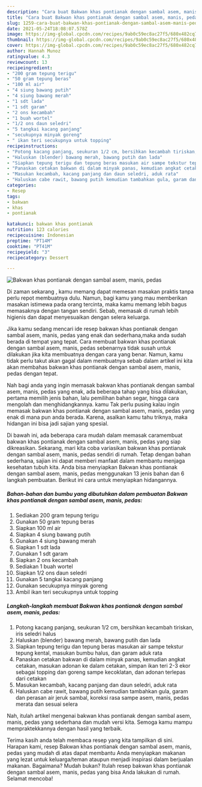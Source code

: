 ```yaml
---
description: "Cara buat Bakwan khas pontianak dengan sambal asem, manis, pedas Sederhana Untuk Jualan"
title: "Cara buat Bakwan khas pontianak dengan sambal asem, manis, pedas Sederhana Untuk Jualan"
slug: 1259-cara-buat-bakwan-khas-pontianak-dengan-sambal-asem-manis-pedas-sederhana-untuk-jualan
date: 2021-05-24T18:08:07.578Z
image: https://img-global.cpcdn.com/recipes/9ab0c59ec8ac27f5/680x482cq70/bakwan-khas-pontianak-dengan-sambal-asem-manis-pedas-foto-resep-utama.jpg
thumbnail: https://img-global.cpcdn.com/recipes/9ab0c59ec8ac27f5/680x482cq70/bakwan-khas-pontianak-dengan-sambal-asem-manis-pedas-foto-resep-utama.jpg
cover: https://img-global.cpcdn.com/recipes/9ab0c59ec8ac27f5/680x482cq70/bakwan-khas-pontianak-dengan-sambal-asem-manis-pedas-foto-resep-utama.jpg
author: Hannah Munoz
ratingvalue: 4.3
reviewcount: 13
recipeingredient:
- "200 gram tepung terigu"
- "50 gram tepung beras"
- "100 ml air"
- "4 siung bawang putih"
- "4 siung bawang merah"
- "1 sdt lada"
- "1 sdt garam"
- "2 ons kecambah"
- "1 buah wortel"
- "1/2 ons daun seledri"
- "5 tangkai kacang panjang"
- "secukupnya minyak goreng"
- " ikan teri secukupnya untuk topping"
recipeinstructions:
- "Potong kacang panjang, seukuran 1/2 cm, bersihkan kecambah tiriskan, iris seledri halus"
- "Haluskan (blender) bawang merah, bawang putih dan lada"
- "Siapkan tepung terigu dan tepung beras masukan air sampe tekstur tepung kental, masukan bumbu halus, dan garam aduk rata"
- "Panaskan cetakan bakwan di dalam minyak panas, kemudian angkat cetakan, masukan adonan ke dalam cetakan, simpan ikan teri 2-3 ekor sebagai topping dan goreng sampe kecoklatan, dan adonan terlepas dari cetakan"
- "Masukan kecambah, kacang panjang dan daun seledri, aduk rata"
- "Haluskan cabe rawit, bawang putih kemudian tambahkan gula, garam dan perasan air jeruk sambal, koreksi rasa sampe asem, manis, pedas merata dan sesuai selera"
categories:
- Resep
tags:
- bakwan
- khas
- pontianak

katakunci: bakwan khas pontianak 
nutrition: 123 calories
recipecuisine: Indonesian
preptime: "PT14M"
cooktime: "PT41M"
recipeyield: "3"
recipecategory: Dessert

---
```



![Bakwan khas pontianak dengan sambal asem, manis, pedas](https://img-global.cpcdn.com/recipes/9ab0c59ec8ac27f5/680x482cq70/bakwan-khas-pontianak-dengan-sambal-asem-manis-pedas-foto-resep-utama.jpg)

Di zaman  sekarang , kamu memang dapat memesan masakan praktis tanpa perlu repot membuatnya dulu. Namun, bagi kamu yang mau memberikan masakan istimewa pada orang tercinta, maka kamu memang lebih bagus memasaknya dengan tangan sendiri. Sebab, memasak di rumah lebih higienis dan dapat menyesuaikan dengan selera keluarga.

Jika kamu sedang mencari ide resep bakwan khas pontianak dengan sambal asem, manis, pedas yang enak dan sederhana,maka anda sudah berada di tempat yang tepat. Cara membuat bakwan khas pontianak dengan sambal asem, manis, pedas  sebenarnya tidak susah untuk dilakukan jika kita membuatnya dengan cara yang benar. Namun, kamu tidak perlu takut akan gagal dalam membuatnya 
sebab dalam artikel ini kita akan membahas bakwan khas pontianak dengan sambal asem, manis, pedas dengan tepat.  



Nah bagi anda yang ingin memasak bakwan khas pontianak dengan sambal asem, manis, pedas yang enak, ada beberapa tahap yang bisa dilakukan, pertama memilih jenis bahan, lalu pemilihan bahan segar, hingga cara mengolah dan menghidangkannya. kamu Tak perlu pusing kalau ingin memasak bakwan khas pontianak dengan sambal asem, manis, pedas yang enak di mana pun anda berada. Karena, asalkan kamu  tahu triknya, maka hidangan ini bisa jadi sajian yang spesial.

Di bawah ini, ada beberapa cara mudah dalam memasak caramembuat bakwan khas pontianak dengan sambal asem, manis, pedas yang siap dikreasikan. Sekarang, mari kita coba variasikan bakwan khas pontianak dengan sambal asem, manis, pedas sendiri di rumah. Tetap dengan bahan sederhana, sajian ini dapat memberi manfaat dalam membantu menjaga kesehatan tubuh kita. Anda bisa menyiapkan Bakwan khas pontianak dengan sambal asem, manis, pedas menggunakan 13 jenis bahan dan 6 langkah pembuatan. Berikut ini cara untuk menyiapkan hidangannya.

<!--inarticleads1-->

##### Bahan-bahan dan bumbu yang dibutuhkan dalam pembuatan Bakwan khas pontianak dengan sambal asem, manis, pedas:

1. Sediakan 200 gram tepung terigu
1. Gunakan 50 gram tepung beras
1. Siapkan 100 ml air
1. Siapkan 4 siung bawang putih
1. Gunakan 4 siung bawang merah
1. Siapkan 1 sdt lada
1. Gunakan 1 sdt garam
1. Siapkan 2 ons kecambah
1. Sediakan 1 buah wortel
1. Siapkan 1/2 ons daun seledri
1. Gunakan 5 tangkai kacang panjang
1. Gunakan secukupnya minyak goreng
1. Ambil  ikan teri secukupnya untuk topping




<!--inarticleads2-->

##### Langkah-langkah membuat Bakwan khas pontianak dengan sambal asem, manis, pedas:

1. Potong kacang panjang, seukuran 1/2 cm, bersihkan kecambah tiriskan, iris seledri halus
1. Haluskan (blender) bawang merah, bawang putih dan lada
1. Siapkan tepung terigu dan tepung beras masukan air sampe tekstur tepung kental, masukan bumbu halus, dan garam aduk rata
1. Panaskan cetakan bakwan di dalam minyak panas, kemudian angkat cetakan, masukan adonan ke dalam cetakan, simpan ikan teri 2-3 ekor sebagai topping dan goreng sampe kecoklatan, dan adonan terlepas dari cetakan
1. Masukan kecambah, kacang panjang dan daun seledri, aduk rata
1. Haluskan cabe rawit, bawang putih kemudian tambahkan gula, garam dan perasan air jeruk sambal, koreksi rasa sampe asem, manis, pedas merata dan sesuai selera




Nah, itulah artikel mengenai  bakwan khas pontianak dengan sambal asem, manis, pedas  yang sederhana dan mudah versi kita. Semoga kamu mampu mempraktekkannya dengan hasil yang terbaik. 

Terima kasih anda telah membaca resep yang kita tampilkan di sini. Harapan kami, resep  Bakwan khas pontianak dengan sambal asem, manis, pedas yang mudah di atas dapat membantu Anda menyiapkan makanan yang lezat untuk keluarga/teman ataupun menjadi inspirasi dalam berjualan makanan. Bagaimana? Mudah bukan? Itulah resep bakwan khas pontianak dengan sambal asem, manis, pedas yang bisa Anda lakukan di rumah. Selamat mencoba!

